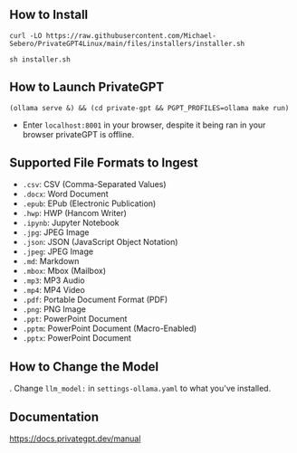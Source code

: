 ## How to Install
```
curl -LO https://raw.githubusercontent.com/Michael-Sebero/PrivateGPT4Linux/main/files/installers/installer.sh

sh installer.sh
```

## How to Launch PrivateGPT
```
(ollama serve &) && (cd private-gpt && PGPT_PROFILES=ollama make run)
```

- Enter `localhost:8001` in your browser, despite it being ran in your browser privateGPT is offline.

## Supported File Formats to Ingest

- `.csv`: CSV (Comma-Separated Values)
- `.docx`: Word Document
- `.epub`: EPub (Electronic Publication)
- `.hwp`: HWP (Hancom Writer)
- `.ipynb`: Jupyter Notebook
- `.jpg`: JPEG Image
- `.json`: JSON (JavaScript Object Notation)
- `.jpeg`: JPEG Image
- `.md`: Markdown
- `.mbox`: Mbox (Mailbox)
- `.mp3`: MP3 Audio
- `.mp4`: MP4 Video
- `.pdf`: Portable Document Format (PDF)
- `.png`: PNG Image
- `.ppt`: PowerPoint Document
- `.pptm`: PowerPoint Document (Macro-Enabled)
- `.pptx`: PowerPoint Document
   
## How to Change the Model

. Change `llm_model:` in `settings-ollama.yaml` to what you've installed.

## Documentation 

https://docs.privategpt.dev/manual

